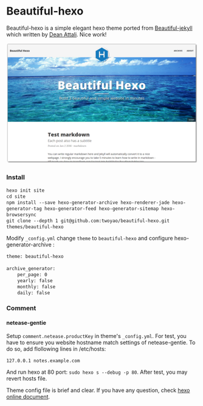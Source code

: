 # Beautiful-hexo

Beautiful-hexo is a simple elegant hexo theme ported from [Beautiful-jekyll](http://deanattali.com/beautiful-jekyll) which written by [Dean Attali](http://deanattali.com/aboutme). Nice work!

![hexo-preview](images/hexo-preview.png)

### Install

```
hexo init site 
cd site
npm install --save hexo-generator-archive hexo-renderer-jade hexo-generator-tag hexo-generator-feed hexo-generator-sitemap hexo-browsersync 
git clone --depth 1 git@github.com:twoyao/beautiful-hexo.git themes/beautiful-hexo
```


Modify `_config.yml` change `theme` to `beautiful-hexo` and configure hexo-generator-archive :

```
theme: beautiful-hexo

archive_generator:
    per_page: 0
    yearly: false
    monthly: false
    daily: false
```

### Comment

#### netease-gentie

Setup `comment.netease.productKey` in theme's `_config.yml`. For test, you have to ensure you website hostname match settings of netease-gentie. 
To do so, add flollowing lines in /etc/hosts:

```
127.0.0.1 notes.example.com
```

And run hexo at 80 port: `sudo hexo s --debug -p 80`. After test, you may revert hosts file.

Theme config file is brief and clear. 
If you have any question, check [hexo online document](https://hexo.io/).
